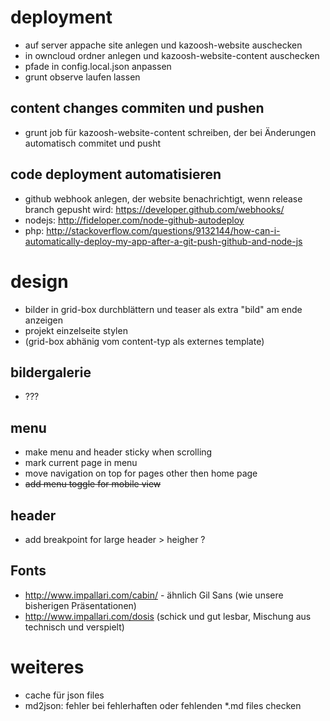 # deployment
* auf server appache site anlegen und kazoosh-website auschecken
* in owncloud ordner anlegen und kazoosh-website-content auschecken
* pfade in config.local.json anpassen
* grunt observe laufen lassen

## content changes commiten und pushen
* grunt job für kazoosh-website-content schreiben, der bei Änderungen automatisch commitet und pusht

## code deployment automatisieren
* github webhook anlegen, der website benachrichtigt, wenn release branch gepusht wird: https://developer.github.com/webhooks/
* nodejs: http://fideloper.com/node-github-autodeploy
* php: http://stackoverflow.com/questions/9132144/how-can-i-automatically-deploy-my-app-after-a-git-push-github-and-node-js

# design
* bilder in grid-box durchblättern und teaser als extra "bild" am ende anzeigen
* projekt einzelseite stylen
* (grid-box abhänig vom content-typ als externes template)

## bildergalerie
* ???

## menu
* make menu and header sticky when scrolling
* mark current page in menu
* move navigation on top for pages other then home page
* ~~add menu toggle for mobile view~~

## header
* add breakpoint for large header > heigher ?

## Fonts
* http://www.impallari.com/cabin/ - ähnlich Gil Sans (wie unsere bisherigen Präsentationen)
* http://www.impallari.com/dosis (schick und gut lesbar, Mischung aus technisch und verspielt)

# weiteres
* cache für json files
* md2json: fehler bei fehlerhaften oder fehlenden *.md files checken
